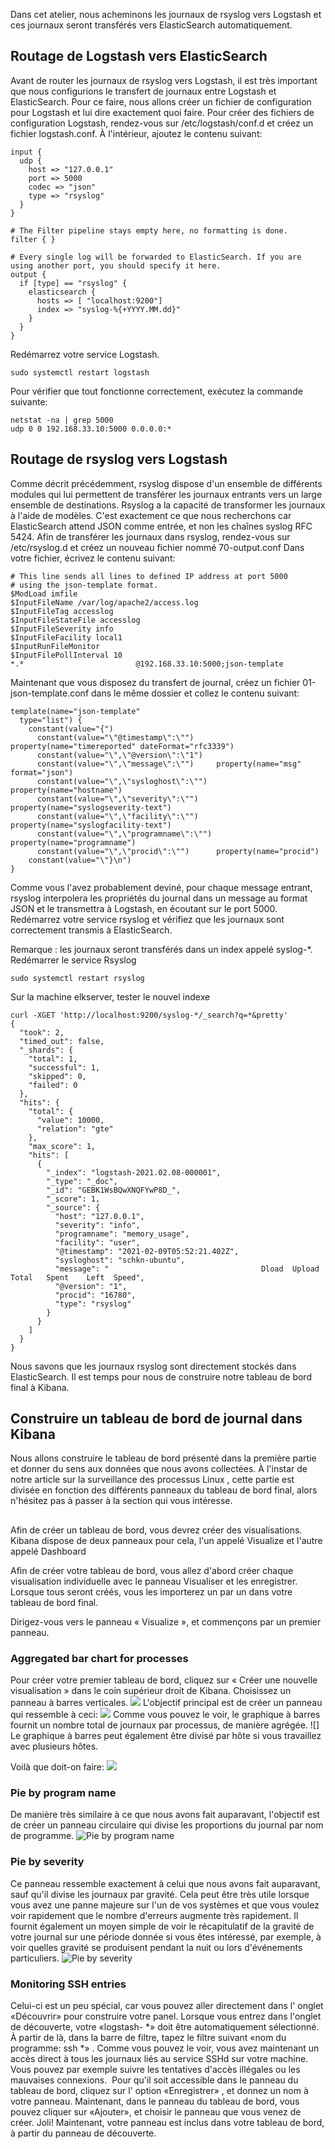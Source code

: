 
Dans cet atelier, nous acheminons les journaux de rsyslog vers Logstash et ces
journaux seront transférés vers ElasticSearch automatiquement.

## Routage de Logstash vers ElasticSearch

Avant de router les journaux de rsyslog vers Logstash, il est très important que
nous configurions le transfert de journaux entre Logstash et ElasticSearch.
Pour ce faire, nous allons créer un fichier de configuration pour Logstash et lui
dire exactement quoi faire.
Pour créer des fichiers de configuration Logstash, rendez-vous sur /etc/logstash/conf.d
et créez un fichier logstash.conf.
À l'intérieur, ajoutez le contenu suivant:

```
input {                                                                                      
  udp {
    host => "127.0.0.1"
    port => 5000
    codec => "json"
    type => "rsyslog"
  }                                                                                          
}                                                                                            

# The Filter pipeline stays empty here, no formatting is done.
filter { }                                                                                   

# Every single log will be forwarded to ElasticSearch. If you are using another port, you should specify it here.                                                                                             
output {                                                                                     
  if [type] == "rsyslog" {                                                                   
    elasticsearch {
      hosts => [ "localhost:9200"]    
      index => "syslog-%{+YYYY.MM.dd}"
    }                                    
  }         
}
```

Redémarrez votre service Logstash.
```
sudo systemctl restart logstash
```
Pour vérifier que tout fonctionne correctement, exécutez la commande suivante:
```
netstat -na | grep 5000
udp 0 0 192.168.33.10:5000 0.0.0.0:*
```
## Routage de rsyslog vers Logstash
Comme décrit précédemment, rsyslog dispose d'un ensemble de différents modules qui
lui permettent de transférer les journaux entrants vers un large ensemble de destinations.
Rsyslog a la capacité de transformer les journaux à l'aide de modèles. C'est exactement
ce que nous recherchons car ElasticSearch attend JSON comme entrée, et non les chaînes
syslog RFC 5424.
Afin de transférer les journaux dans rsyslog, rendez-vous sur /etc/rsyslog.d et
créez un nouveau fichier nommé 70-output.conf
Dans votre fichier, écrivez le contenu suivant:
```
# This line sends all lines to defined IP address at port 5000
# using the json-template format.
$ModLoad imfile
$InputFileName /var/log/apache2/access.log
$InputFileTag accesslog
$InputFileStateFile accesslog
$InputFileSeverity info
$InputFileFacility local1
$InputRunFileMonitor
$InputFilePollInterval 10
*.*                         @192.168.33.10:5000;json-template
```

Maintenant que vous disposez du transfert de journal, créez un fichier 01-json-template.conf dans le même dossier et collez le contenu suivant:

```
template(name="json-template"
  type="list") {
    constant(value="{")
      constant(value="\"@timestamp\":\"")     property(name="timereported" dateFormat="rfc3339")
      constant(value="\",\"@version\":\"1")
      constant(value="\",\"message\":\"")     property(name="msg" format="json")
      constant(value="\",\"sysloghost\":\"")  property(name="hostname")
      constant(value="\",\"severity\":\"")    property(name="syslogseverity-text")
      constant(value="\",\"facility\":\"")    property(name="syslogfacility-text")
      constant(value="\",\"programname\":\"") property(name="programname")
      constant(value="\",\"procid\":\"")      property(name="procid")
    constant(value="\"}\n")
}
```

Comme vous l'avez probablement deviné, pour chaque message entrant, rsyslog interpolera
les propriétés du journal dans un message au format JSON et le transmettra à Logstash,
en écoutant sur le port 5000.
Redémarrez votre service rsyslog et vérifiez que les journaux sont correctement transmis
à ElasticSearch.

Remarque : les journaux seront transférés dans un index appelé syslog-*.
Redémarrer le service Rsyslog
```
sudo systemctl restart rsyslog
```
Sur la machine elkserver, tester le nouvel indexe
```
curl -XGET 'http://localhost:9200/syslog-*/_search?q=*&pretty'
{
  "took": 2,
  "timed_out": false,
  "_shards": {
    "total": 1,
    "successful": 1,
    "skipped": 0,
    "failed": 0
  },
  "hits": {
    "total": {
      "value": 10000,
      "relation": "gte"
    },
    "max_score": 1,
    "hits": [
      {
        "_index": "logstash-2021.02.08-000001",
        "_type": "_doc",
        "_id": "GEBK1WsBQwXNQFYwP8D_",
        "_score": 1,
        "_source": {
          "host": "127.0.0.1",
          "severity": "info",
          "programname": "memory_usage",
          "facility": "user",
          "@timestamp": "2021-02-09T05:52:21.402Z",
          "sysloghost": "schkn-ubuntu",
          "message": "                                  Dload  Upload   Total   Spent    Left  Speed",
          "@version": "1",
          "procid": "16780",
          "type": "rsyslog"
        }
      }
    ]
  }
}
```
Nous savons que les journaux rsyslog sont directement stockés dans ElasticSearch.
Il est temps pour nous de construire notre tableau de bord final à Kibana.

## Construire un tableau de bord de journal dans Kibana
Nous allons construire le tableau de bord présenté dans la première partie et donner
du sens aux données que nous avons collectées.
À l'instar de notre article sur la surveillance des processus Linux , cette partie
est divisée en fonction des différents panneaux du tableau de bord final, alors
n'hésitez pas à passer à la section qui vous intéresse.

##

Afin de créer un tableau de bord, vous devrez créer des visualisations. Kibana
dispose de deux panneaux pour cela, l'un appelé Visualize et l'autre appelé Dashboard

Afin de créer votre tableau de bord, vous allez d'abord créer chaque visualisation
individuelle avec le panneau Visualiser et les enregistrer.
Lorsque tous seront créés, vous les importerez un par un dans votre tableau de bord final.

Dirigez-vous vers le panneau « Visualize », et commençons par un premier panneau.

### Aggregated bar chart for processes
Pour créer votre premier tableau de bord, cliquez sur « Créer une nouvelle visualisation » dans le coin supérieur droit de Kibana. Choisissez un panneau à barres verticales.
![](images/vertical-bar-visu.png)
L'objectif principal est de créer un panneau qui ressemble à ceci:
![](images/log-split-by-host.png)
Comme vous pouvez le voir, le graphique à barres fournit un nombre total de journaux par processus, de manière agrégée.
![]
Le graphique à barres peut également être divisé par hôte si vous travaillez avec plusieurs hôtes.

Voilà que doit-on faire:
![](images/rsyslog-bar-chart-cheatsheet.png)

### Pie by program name

De manière très similaire à ce que nous avons fait auparavant, l'objectif est de créer un panneau circulaire qui divise les proportions du journal par nom de programme.
![Pie by program name](images/rsyslog-pie-by-program.png)

### Pie by severity
Ce panneau ressemble exactement à celui que nous avons fait auparavant, sauf qu'il divise les journaux par gravité.
Cela peut être très utile lorsque vous avez une panne majeure sur l'un de vos systèmes et que vous voulez voir rapidement que le nombre d'erreurs augmente très rapidement.
Il fournit également un moyen simple de voir le récapitulatif de la gravité de votre journal sur une période donnée si vous êtes intéressé, par exemple, à voir quelles gravité se produisent pendant la nuit ou lors d'événements particuliers.
![Pie by severity](images/rsyslog-pie-by-severity.png)

### Monitoring SSH entries
Celui-ci est un peu spécial, car vous pouvez aller directement dans l' onglet «Découvrir» pour construire votre panel.
Lorsque vous entrez dans l'onglet de découverte, votre «logstash- *» doit être automatiquement sélectionné.
À partir de là, dans la barre de filtre, tapez le filtre suivant «nom du programme: ssh *» .
Comme vous pouvez le voir, vous avez maintenant un accès direct à tous les journaux liés au service SSHd sur votre machine. Vous pouvez par exemple suivre les tentatives d'accès illégales ou les mauvaises connexions.
![]()
Pour qu'il soit accessible dans le panneau du tableau de bord, cliquez sur l' option «Enregistrer» , et donnez un nom à votre panneau.
Maintenant, dans le panneau du tableau de bord, vous pouvez cliquer sur «Ajouter», et choisir le panneau que vous venez de créer.
Joli! Maintenant, votre panneau est inclus dans votre tableau de bord, à partir du panneau de découverte.
![]()
